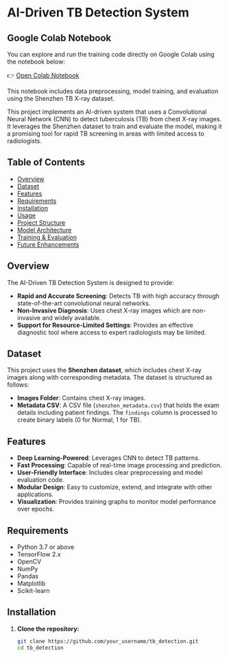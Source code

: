 # AI-Driven TB Detection System

## Google Colab Notebook

You can explore and run the training code directly on Google Colab using the notebook below:

👉 [Open Colab Notebook](https://colab.research.google.com/drive/1ymrXe45RxmG2YfH8-HBIm1WxrLLych8f#scrollTo=DOOakcXwgLxm)

This notebook includes data preprocessing, model training, and evaluation using the Shenzhen TB X-ray dataset.


This project implements an AI-driven system that uses a Convolutional Neural Network (CNN) to detect tuberculosis (TB) from chest X-ray images. It leverages the Shenzhen dataset to train and evaluate the model, making it a promising tool for rapid TB screening in areas with limited access to radiologists.

## Table of Contents

- [Overview](#overview)
- [Dataset](#dataset)
- [Features](#features)
- [Requirements](#requirements)
- [Installation](#installation)
- [Usage](#usage)
- [Project Structure](#project-structure)
- [Model Architecture](#model-architecture)
- [Training & Evaluation](#training--evaluation)
- [Future Enhancements](#future-enhancements)

## Overview

The AI-Driven TB Detection System is designed to provide:
- **Rapid and Accurate Screening**: Detects TB with high accuracy through state-of-the-art convolutional neural networks.
- **Non-Invasive Diagnosis**: Uses chest X-ray images which are non-invasive and widely available.
- **Support for Resource-Limited Settings**: Provides an effective diagnostic tool where access to expert radiologists may be limited.

## Dataset

This project uses the **Shenzhen dataset**, which includes chest X-ray images along with corresponding metadata. The dataset is structured as follows:
- **Images Folder**: Contains chest X-ray images.
- **Metadata CSV**: A CSV file (`shenzhen_metadata.csv`) that holds the exam details including patient findings. The `findings` column is processed to create binary labels (0 for Normal, 1 for TB).

## Features

- **Deep Learning-Powered**: Leverages CNN to detect TB patterns.
- **Fast Processing**: Capable of real-time image processing and prediction.
- **User-Friendly Interface**: Includes clear preprocessing and model evaluation code.
- **Modular Design**: Easy to customize, extend, and integrate with other applications.
- **Visualization**: Provides training graphs to monitor model performance over epochs.

## Requirements

- Python 3.7 or above
- TensorFlow 2.x
- OpenCV
- NumPy
- Pandas
- Matplotlib
- Scikit-learn

## Installation

1. **Clone the repository:**
   ```bash
   git clone https://github.com/your_username/tb_detection.git
   cd tb_detection
